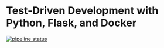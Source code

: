 # Test-Driven Development with Python, Flask, and Docker

[![pipeline status](https://gitlab.com/sctrls/flask-tdd-docker/badges/master/pipeline.svg)](https://gitlab.com/sctrls/flask-tdd-docker/commits/master)
